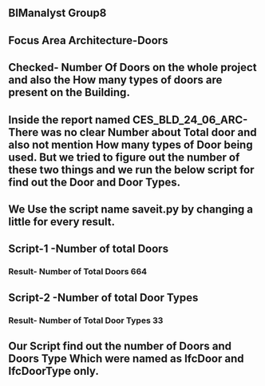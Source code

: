 ## BIManalyst Group8
## Focus Area Architecture-Doors
## Checked- Number Of Doors on the whole project and also the How many types of doors are present on the Building.

## Inside the report named CES_BLD_24_06_ARC-There was no clear Number about Total door and also not mention How many types of Door being used. But we tried to figure out the number of these two things and we run the below script for find out the Door and Door Types.
## We Use the script name saveit.py by changing a little for every result.
 
## Script-1 -Number of total Doors

### Result- Number of Total Doors 664

## Script-2 -Number of total Door Types

### Result- Number of Total Door Types 33

## Our Script find out the number of Doors and Doors Type Which  were named as IfcDoor and IfcDoorType only.
